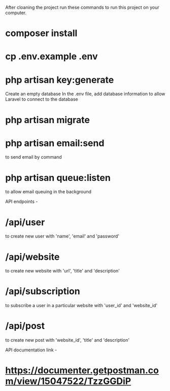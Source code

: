 After cloaning the project run these commands to run this project on your computer.

# composer install
# cp .env.example .env
# php artisan key:generate

Create an empty database
In the .env file, add database information to allow Laravel to connect to the database

# php artisan migrate

# php artisan email:send
to send email by command

# php artisan queue:listen
to allow email queuing in the background

API endpoints -
# /api/user
to create new user with 'name', 'email' and 'password'
# /api/website
to create new website with 'url', 'title' and 'description'
# /api/subscription
to subscribe a user in a particular website with 'user_id' and 'website_id'
# /api/post
to create new post with 'website_id', 'title' and 'description'

API documentation link -
# https://documenter.getpostman.com/view/15047522/TzzGGDiP

